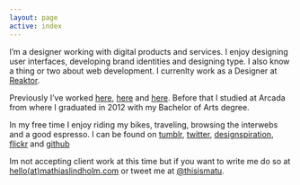 ```yaml
---
layout: page
active: index
---
```


I’m a designer working with digital products and services. I enjoy designing user interfaces, developing brand identities and designing type. I also know a thing or two about web development. I currenlty work as a Designer at [Reaktor](http://reaktor.fi).

Previously I’ve worked [here](http://ddb.fi/), [here](http://www.bond.fi/) and [here](http://barabra.fi/). Before that I studied at Arcada from where I graduated in 2012 with my Bachelor of Arts degree.

In my free time I enjoy riding my bikes, traveling, browsing the interwebs and a good espresso. I can be found on [tumblr](http://mlindholm.tumblr.com/), [twitter](http://twitter.com/#!/thisismatu), [designspiration](http://designspiration.net/mlindholm/), [flickr](http://flickr.com/photos/matu187/) and [github](https://github.com/mlindholm)

Im not accepting client work at this time but if you want to write me do so at [hello(at)mathiaslindholm.com](http://scr.im/matu) or tweet me at [@thisismatu](https://twitter.com/#!/thisismatu).